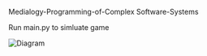 Medialogy-Programming-of-Complex Software-Systems


Run main.py to simluate game


![Diagram](https://i.imgur.com/dNqbLAQ.png)
